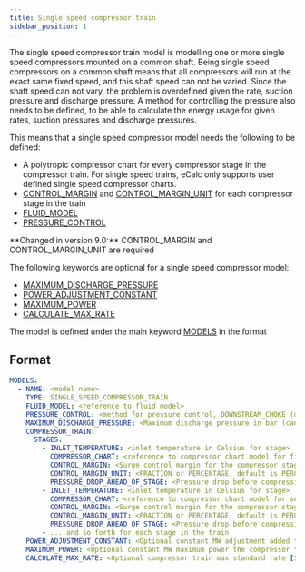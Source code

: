 ```yaml
---
title: Single speed compressor train
sidebar_position: 1
---
```


The single speed compressor train model is modelling one or more single speed compressors mounted on a common shaft.
Being single speed compressors on a common shaft means that all compressors will run at the exact same fixed speed, and
this shaft speed can not be varied. Since the shaft speed can not vary, the problem is overdefined given the rate,
suction pressure and discharge pressure. A method for controlling the pressure also needs to be defined, to be able
to calculate the energy usage for given rates, suction pressures and discharge pressures.

This means that a single speed compressor model needs the following to be defined:

- A polytropic compressor chart for every compressor stage in the compressor train. For single speed trains, eCalc
  only supports user defined single speed compressor charts.
- [CONTROL_MARGIN](/about/references/CONTROL_MARGIN.md) and [CONTROL_MARGIN_UNIT](/about/references/CONTROL_MARGIN_UNIT.md) for each compressor stage in the train
- [FLUID_MODEL](/about/references/FLUID_MODEL.md)
- [PRESSURE_CONTROL](/about/references/PRESSURE_CONTROL.md)

<span className="changed-from-version">
**Changed in version 9.0:** CONTROL_MARGIN and CONTROL_MARGIN_UNIT are required
</span>
<br/>

The following keywords are optional for a single speed compressor model:

- [MAXIMUM_DISCHARGE_PRESSURE](/about/references/MAXIMUM_DISCHARGE_PRESSURE.md)
- [POWER_ADJUSTMENT_CONSTANT](/about/references/POWER_ADJUSTMENT_CONSTANT.md)
- [MAXIMUM_POWER](/about/references/MAXIMUM_POWER.md)
- [CALCULATE_MAX_RATE](/about/references/CALCULATE_MAX_RATE.md)

The model is defined under the main keyword [MODELS](/about/references/MODELS.md) in the format

## Format

~~~~~~~~yaml
MODELS:
  - NAME: <model name>
    TYPE: SINGLE_SPEED_COMPRESSOR_TRAIN
    FLUID_MODEL: <reference to fluid model>
    PRESSURE_CONTROL: <method for pressure control, DOWNSTREAM_CHOKE (default), UPSTREAM_CHOKE, , INDIVIDUAL_ASV_PRESSURE, INDIVIDUAL_ASV_RATE or COMMON_ASV>
    MAXIMUM_DISCHARGE_PRESSURE: <Maximum discharge pressure in bar (can only use if pressure control is DOWNSTREAM_CHOKE)>
    COMPRESSOR_TRAIN:
      STAGES:
        - INLET_TEMPERATURE: <inlet temperature in Celsius for stage>
          COMPRESSOR_CHART: <reference to compressor chart model for first stage, must be defined in MODELS or FACILITY_INPUTS>
          CONTROL_MARGIN: <Surge control margin for the compressor stage. Set to 0.0 if no margin>
          CONTROL_MARGIN_UNIT: <FRACTION or PERCENTAGE, default is PERCENTAGE>
          PRESSURE_DROP_AHEAD_OF_STAGE: <Pressure drop before compression stage [in bar]>
        - INLET_TEMPERATURE: <inlet temperature in Celsius for stage>
          COMPRESSOR_CHART: <reference to compressor chart model for second stage, must be defined in MODELS or FACILITY_INPUTS>
          CONTROL_MARGIN: <Surge control margin for the compressor stage. Set to 0.0 if no margin>
          CONTROL_MARGIN_UNIT: <FRACTION or PERCENTAGE, default is PERCENTAGE>
          PRESSURE_DROP_AHEAD_OF_STAGE: <Pressure drop before compression stage [in bar]>
        - ... and so forth for each stage in the train
    POWER_ADJUSTMENT_CONSTANT: <Optional constant MW adjustment added to the model>
    MAXIMUM_POWER: <Optional constant MW maximum power the compressor train can require>
    CALCULATE_MAX_RATE: <Optional compressor train max standard rate [Sm3/day] in result if set to true. Default false. Use with caution. This will increase runtime significantly. >
~~~~~~~~
